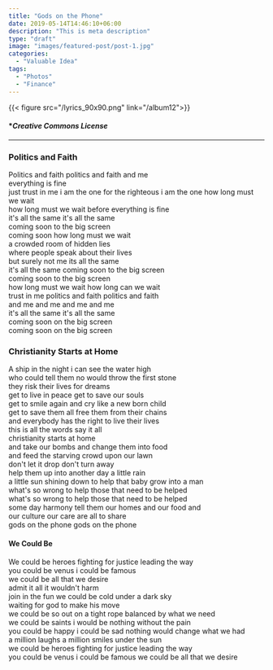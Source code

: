 ```yaml
---
title: "Gods on the Phone"
date: 2019-05-14T14:46:10+06:00
description: "This is meta description"
type: "draft"
image: "images/featured-post/post-1.jpg"
categories: 
  - "Valuable Idea"
tags:
  - "Photos"
  - "Finance"
---
```

{{< figure src="/lyrics_90x90.png" link="/album12">}}  

#### ***_Creative_ _Commons_ _License_**   
  

---

### **Politics and Faith**

Politics and faith politics and faith and me   
everything is fine  
just trust in me i am the one for the righteous 
i am the one how long must we wait  
how long must we wait before everything is fine  
it's all the same it's all the same   
coming soon to the big screen   
coming soon how long must we wait   
a crowded room of hidden lies   
where people speak about their lives    
but surely not me its all the same   
it's all the same coming soon to the big screen    
coming soon to the big screen   
how long must we wait how long can we wait    
trust in me politics and faith politics and faith    
and me and me and me and me   
it's all the same it's all the same    
coming soon on the big screen   
coming soon on the big screen   

### **Christianity Starts at Home**

A ship in the night i can see the water high   
who could tell them no would throw the first stone   
they risk their lives for dreams   
get to live in peace get to save our souls    
get to smile again and cry like a new born child    
get to save them all free them from their chains   
and everybody has the right to live their lives   
this is all the words say it all   
christianity starts at home   
and take our bombs and change them into food    
and feed the starving crowd upon our lawn   
don't let it drop don't turn away   
help them up into another day a little rain    
a little sun shining down to help that baby grow into a man   
what's so wrong to help those that need to be helped   
what's so wrong to help those that need to be helped   
some day harmony tell them our homes and our food and   
our culture our care are all to share   
gods on the phone gods on the phone   

#### **We Could Be**

We could be heroes fighting for justice leading the way    
you could be venus i could be famous   
we could be all that we desire   
admit it all it wouldn't harm   
join in the fun we could be cold under a dark sky    
waiting for god to make his move   
we could be so out on a tight rope balanced by what we need    
we could be saints i would be nothing without the pain   
you could be happy i could be sad nothing would change what we had    
a million laughs a million smiles under the sun   
we could be heroes fighting for justice leading the way    
you could be venus i could be famous we could be all that we desire   



